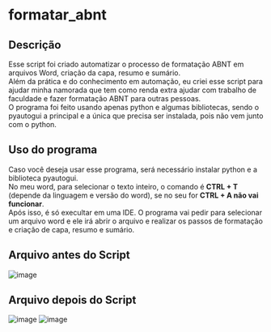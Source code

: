 # formatar_abnt

## Descrição

Esse script foi criado automatizar o processo de formatação ABNT em arquivos Word, criação da capa, resumo e sumário.  
Além da prática e do conhecimento em automação, eu criei esse script para ajudar minha namorada que tem como renda extra ajudar com trabalho de faculdade e fazer formatação ABNT para outras pessoas.  
O programa foi feito usando apenas python e algumas bibliotecas, sendo o pyautogui a principal e a única que precisa ser instalada, pois não vem junto com o python.

## Uso do programa

Caso você deseja usar esse programa, será necessário instalar python e a biblioteca pyautogui.  
No meu word, para selecionar o texto inteiro, o comando é **CTRL + T** (depende da linguagem e versão do word), se no seu for **CTRL + A não vai funcionar**.  
Após isso, é só execultar em uma IDE. O programa vai pedir para selecionar um arquivo word e ele irá abrir o arquivo e realizar os passos de formatação e criação de capa, resumo e sumário.

## Arquivo antes do Script

![image](https://github.com/user-attachments/assets/0c5eb1d8-7cf9-4836-98a7-3b8610ed1658)

## Arquivo depois do Script

![image](https://github.com/user-attachments/assets/09c3164e-9ee2-47aa-8fc6-62b94de89f55)
![image](https://github.com/user-attachments/assets/4df5e069-f5dd-4943-8a44-0891cdd82213)
